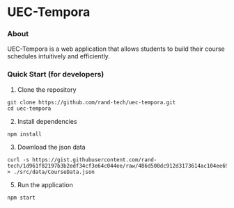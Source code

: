 # UEC-Tempora

### About
UEC-Tempora is a web application that allows students to build their course schedules intuitively and efficiently. 

### Quick Start (for developers)
1. Clone the repository
```
git clone https://github.com/rand-tech/uec-tempora.git
cd uec-tempora
```
2. Install dependencies
```
npm install
```
3. Download the json data
```
curl -s https://gist.githubusercontent.com/rand-tech/1d961f82197b3b2edf34cf3e64c044ee/raw/486d500dc912d3173614ac104ee69fa6c2fd3b8f/CourseData.json > ./src/data/CourseData.json
```
5. Run the application
```
npm start
```

